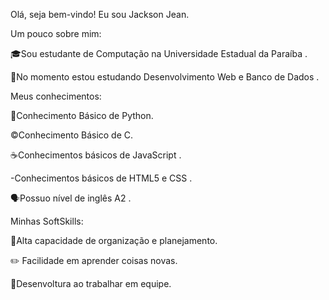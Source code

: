 Olá, seja bem-vindo! Eu sou Jackson Jean.

Um pouco sobre mim:

🎓Sou estudante de Computação na Universidade Estadual da Paraíba .

📘No momento estou estudando Desenvolvimento Web e Banco de Dados .

Meus conhecimentos:

🐍Conhecimento Básico de Python.

©️Conhecimento Básico de C.

☕Conhecimentos básicos de JavaScript .

-Conhecimentos básicos de HTML5 e CSS .

🗣️Possuo nível de inglês A2 .

Minhas SoftSkills:

📝Alta capacidade de organização e planejamento.

✏️ Facilidade em aprender coisas novas.

👥Desenvoltura ao trabalhar em equipe.
